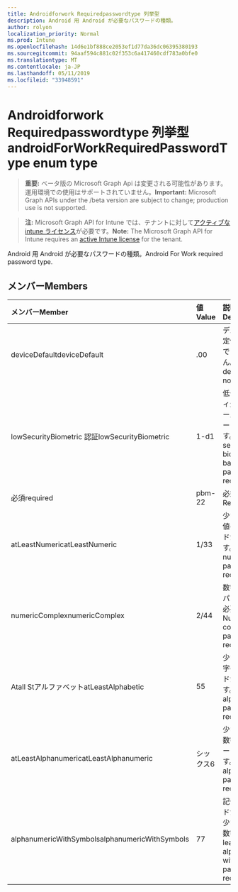 ```yaml
---
title: Androidforwork Requiredpasswordtype 列挙型
description: Android 用 Android が必要なパスワードの種類。
author: rolyon
localization_priority: Normal
ms.prod: Intune
ms.openlocfilehash: 14d6e1bf888ce2053ef1d77da36dc06395380193
ms.sourcegitcommit: 94aaf594c881c02f353c6a417460cdf783a0bfe0
ms.translationtype: MT
ms.contentlocale: ja-JP
ms.lasthandoff: 05/11/2019
ms.locfileid: "33948591"
---
```

# <a name="androidforworkrequiredpasswordtype-enum-type"></a><span data-ttu-id="9cbab-103">Androidforwork Requiredpasswordtype 列挙型</span><span class="sxs-lookup"><span data-stu-id="9cbab-103">androidForWorkRequiredPasswordType enum type</span></span>

> <span data-ttu-id="9cbab-104">**重要:** ベータ版の Microsoft Graph Api は変更される可能性があります。運用環境での使用はサポートされていません。</span><span class="sxs-lookup"><span data-stu-id="9cbab-104">**Important:** Microsoft Graph APIs under the /beta version are subject to change; production use is not supported.</span></span>

> <span data-ttu-id="9cbab-105">**注:** Microsoft Graph API for Intune では、テナントに対して[アクティブな intune ライセンス](https://go.microsoft.com/fwlink/?linkid=839381)が必要です。</span><span class="sxs-lookup"><span data-stu-id="9cbab-105">**Note:** The Microsoft Graph API for Intune requires an [active Intune license](https://go.microsoft.com/fwlink/?linkid=839381) for the tenant.</span></span>

<span data-ttu-id="9cbab-106">Android 用 Android が必要なパスワードの種類。</span><span class="sxs-lookup"><span data-stu-id="9cbab-106">Android For Work required password type.</span></span>

## <a name="members"></a><span data-ttu-id="9cbab-107">メンバー</span><span class="sxs-lookup"><span data-stu-id="9cbab-107">Members</span></span>
|<span data-ttu-id="9cbab-108">メンバー</span><span class="sxs-lookup"><span data-stu-id="9cbab-108">Member</span></span>|<span data-ttu-id="9cbab-109">値</span><span class="sxs-lookup"><span data-stu-id="9cbab-109">Value</span></span>|<span data-ttu-id="9cbab-110">説明</span><span class="sxs-lookup"><span data-stu-id="9cbab-110">Description</span></span>|
|:---|:---|:---|
|<span data-ttu-id="9cbab-111">deviceDefault</span><span class="sxs-lookup"><span data-stu-id="9cbab-111">deviceDefault</span></span>|<span data-ttu-id="9cbab-112">.0</span><span class="sxs-lookup"><span data-stu-id="9cbab-112">0</span></span>|<span data-ttu-id="9cbab-113">デバイスの既定値。意図的ではありません。</span><span class="sxs-lookup"><span data-stu-id="9cbab-113">Device default value, no intent.</span></span>|
|<span data-ttu-id="9cbab-114">lowSecurityBiometric 認証</span><span class="sxs-lookup"><span data-stu-id="9cbab-114">lowSecurityBiometric</span></span>|<span data-ttu-id="9cbab-115">1-d</span><span class="sxs-lookup"><span data-stu-id="9cbab-115">1</span></span>|<span data-ttu-id="9cbab-116">低セキュリティ生体認証ベースのパスワードが必要です。</span><span class="sxs-lookup"><span data-stu-id="9cbab-116">Low security biometrics based password required.</span></span>|
|<span data-ttu-id="9cbab-117">必須</span><span class="sxs-lookup"><span data-stu-id="9cbab-117">required</span></span>|<span data-ttu-id="9cbab-118">pbm-2</span><span class="sxs-lookup"><span data-stu-id="9cbab-118">2</span></span>|<span data-ttu-id="9cbab-119">必須。</span><span class="sxs-lookup"><span data-stu-id="9cbab-119">Required.</span></span>|
|<span data-ttu-id="9cbab-120">atLeastNumeric</span><span class="sxs-lookup"><span data-stu-id="9cbab-120">atLeastNumeric</span></span>|<span data-ttu-id="9cbab-121">1/3</span><span class="sxs-lookup"><span data-stu-id="9cbab-121">3</span></span>|<span data-ttu-id="9cbab-122">少なくとも数値のパスワードが必要です。</span><span class="sxs-lookup"><span data-stu-id="9cbab-122">At least numeric password required.</span></span>|
|<span data-ttu-id="9cbab-123">numericComplex</span><span class="sxs-lookup"><span data-stu-id="9cbab-123">numericComplex</span></span>|<span data-ttu-id="9cbab-124">2/4</span><span class="sxs-lookup"><span data-stu-id="9cbab-124">4</span></span>|<span data-ttu-id="9cbab-125">数字の複雑なパスワードが必要です。</span><span class="sxs-lookup"><span data-stu-id="9cbab-125">Numeric complex password required.</span></span>|
|<span data-ttu-id="9cbab-126">Atall Stアルファベット</span><span class="sxs-lookup"><span data-stu-id="9cbab-126">atLeastAlphabetic</span></span>|<span data-ttu-id="9cbab-127">5</span><span class="sxs-lookup"><span data-stu-id="9cbab-127">5</span></span>|<span data-ttu-id="9cbab-128">少なくとも英字のパスワードが必要です。</span><span class="sxs-lookup"><span data-stu-id="9cbab-128">At least alphabetic password required.</span></span>|
|<span data-ttu-id="9cbab-129">atLeastAlphanumeric</span><span class="sxs-lookup"><span data-stu-id="9cbab-129">atLeastAlphanumeric</span></span>|<span data-ttu-id="9cbab-130">シックス</span><span class="sxs-lookup"><span data-stu-id="9cbab-130">6</span></span>|<span data-ttu-id="9cbab-131">少なくとも英数字のパスワードが必要です。</span><span class="sxs-lookup"><span data-stu-id="9cbab-131">At least alphanumeric password required.</span></span>|
|<span data-ttu-id="9cbab-132">alphanumericWithSymbols</span><span class="sxs-lookup"><span data-stu-id="9cbab-132">alphanumericWithSymbols</span></span>|<span data-ttu-id="9cbab-133">7</span><span class="sxs-lookup"><span data-stu-id="9cbab-133">7</span></span>|<span data-ttu-id="9cbab-134">記号パスワードが必要な、少なくとも英数字。</span><span class="sxs-lookup"><span data-stu-id="9cbab-134">At least alphanumeric with symbols password required.</span></span>|




